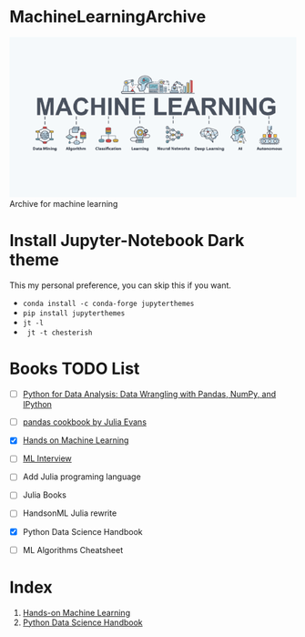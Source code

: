 # MachineLearningArchive

![ML Image](img/ml.png)<br>
Archive for machine learning

# Install Jupyter-Notebook Dark theme

This my personal preference, you can skip this if you want.

- `conda install -c conda-forge jupyterthemes`
- `pip install jupyterthemes`
- `jt -l`
- ` jt -t chesterish`

# Books TODO List

- [ ] [Python for Data Analysis: Data Wrangling with Pandas, NumPy, and IPython](https://www.amazon.com/Python-Data-Analysis-Wrangling-IPython/dp/1491957662)
- [ ] [pandas cookbook by Julia Evans](https://github.com/jvns/pandas-cookbook)
- [x] [Hands on Machine Learning](https://www.amazon.com/Hands-Machine-Learning-Scikit-Learn-TensorFlow/dp/1492032646)
- [ ] [ML Interview](https://github.com/khangich/machine-learning-interview)
- [ ] Add Julia programing language
- [ ] Julia Books
- [ ] HandsonML Julia rewrite
- [x] Python Data Science Handbook
- [ ] ML Algorithms Cheatsheet


# Index

1. [Hands-on Machine Learning](handsonML2/)
2. [Python Data Science Handbook](Python_Data_Science_Handbook/)
